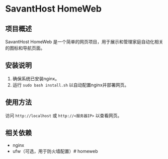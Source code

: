# SavantHost HomeWeb

## 项目概述
SavantHost HomeWeb 是一个简单的网页项目，用于展示和管理家庭自动化相关的图标和导航页面。

## 安装说明
1. 确保系统已安装nginx。
2. 运行 `sudo bash install.sh` 以自动配置nginx并部署网页。

## 使用方法
访问 `http://localhost` 或 `http://<服务器IP>` 以查看网页。

## 相关依赖
- nginx
- ufw（可选，用于防火墙配置）# homeweb
